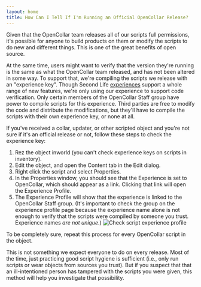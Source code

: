 ```yaml
---
layout: home
title: How Can I Tell If I'm Running an Official OpenCollar Release?
---
```


Given that the OpenCollar team releases all of our scripts full permissions, it's possible for anyone to build products on them or modify the scripts to do new and different things.  This is one of the great benefits of open source.

At the same time, users might want to verify that the version they're running is the same as what the OpenCollar team released, and has not been altered in some way.  To support that, we're compiling the scripts we release with an "experience key".  Though Second Life [experiences](https://community.secondlife.com/knowledgebase/english/experiences-in-second-life-r1365/) support a whole range of new features, we're only using our experience to support code verification.   Only certain members of the OpenCollar Staff group have power to compile scripts for this experience.  Third parties are free to modify the code and distribute the modifications, but they'll have to compile the scripts with their own experience key, or none at all.

If you've received a collar, updater, or other scripted object and you're not sure if it's an official release or not, follow these steps to check the experience key:

1. Rez the object inworld (you can't check experience keys on scripts in inventory).
2. Edit the object, and open the Content tab in the Edit dialog.
3. Right click the script and select Properties.
4. In the Properties window, you should see that the Experience is set to OpenCollar, which should appear as a link.  Clicking that link will open the Experience Profile.
5. The Experience Profile will show that the experience is linked to the OpenCollar Staff group.  (It's important to check the group on the experience profile page because the experience name alone is not enough to verify that the scripts were compiled by someone you trust.  Experience names *are not unique*.)
![Check script experience profile](https://raw.githubusercontent.com/OpenCollarTeam/OpenCollar/master/res/images/check_experience.png)

To be completely sure, repeat this process for every OpenCollar script in the object.

This is not something we expect everyone to do on every release.  Most of the time, just practicing good script hygiene is sufficient (i.e., only run scripts or wear objects from sources you trust).  But if you suspect that that an ill-intentioned person has tampered with the scripts you were given, this method will help you investigate that possibility.
